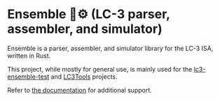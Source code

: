 # Ensemble 🎷⚙️ (LC-3 parser, assembler, and simulator)

Ensemble is a parser, assembler, and simulator library for the LC-3 ISA, written in Rust.

This project, while mostly for general use, is mainly used for the [lc3-ensemble-test](https://github.com/endorpersand/lc3-ensemble-test) and [LC3Tools](https://github.com/gt-cs2110/lc3tools) projects.

Refer to [the documentation](https://docs.rs/lc3-ensemble/latest/lc3_ensemble/) for additional support.
